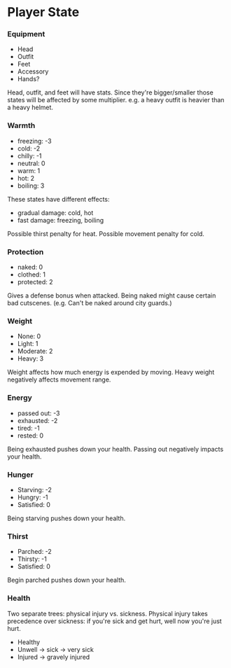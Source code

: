 Player State
============

### Equipment

- Head
- Outfit
- Feet
- Accessory
- Hands?

Head, outfit, and feet will have stats. Since they're bigger/smaller those
states will be affected by some multiplier.
e.g. a heavy outfit is heavier than a heavy helmet.

### Warmth

- freezing: -3
- cold: -2
- chilly: -1
- neutral: 0
- warm: 1
- hot: 2
- boiling: 3
  
These states have different effects:

- gradual damage: cold, hot
- fast damage: freezing, boiling

Possible thirst penalty for heat.
Possible movement penalty for cold.
  
### Protection

- naked: 0
- clothed: 1
- protected: 2

Gives a defense bonus when attacked.
Being naked might cause certain bad cutscenes.
(e.g. Can't be naked around city guards.)

### Weight

- None: 0
- Light: 1
- Moderate: 2
- Heavy: 3

Weight affects how much energy is expended by moving.
Heavy weight negatively affects movement range.

### Energy

- passed out: -3
- exhausted: -2
- tired: -1
- rested: 0

Being exhausted pushes down your health.
Passing out negatively impacts your health.

### Hunger

- Starving: -2
- Hungry: -1
- Satisfied: 0

Being starving pushes down your health.

### Thirst

- Parched: -2
- Thirsty: -1
- Satisfied: 0

Begin parched pushes down your health.

### Health

Two separate trees: physical injury vs. sickness.
Physical injury takes precedence over sickness:
if you're sick and get hurt, well now you're just hurt.

- Healthy
- Unwell -> sick -> very sick
- Injured -> gravely injured
